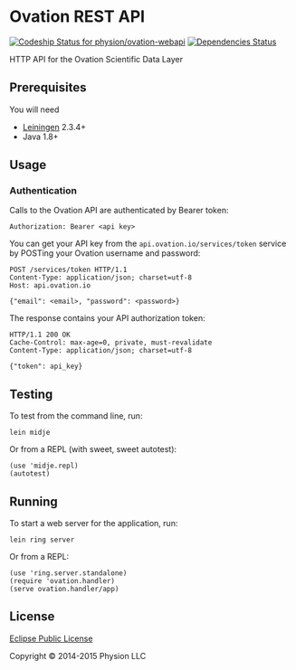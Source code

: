 # Ovation REST API

[ ![Codeship Status for physion/ovation-webapi](https://codeship.com/projects/5f378b10-5e1d-0133-8441-3a8f5e5e1065/status?branch=master)](https://codeship.com/projects/111263) [![Dependencies Status](https://jarkeeper.com/physion/ovation-webapi/status.svg)](https://jarkeeper.com/physion/ovation-webapi)

HTTP API for the Ovation Scientific Data Layer

## Prerequisites

You will need 

* [Leiningen][1] 2.3.4+
* Java 1.8+

[1]: https://github.com/technomancy/leiningen

## Usage

### Authentication
Calls to the Ovation API are authenticated by Bearer token:

 ```
 Authorization: Bearer <api key>
 ```

You can get your API key from the `api.ovation.io/services/token` service by POSTing your Ovation username and password:

```
POST /services/token HTTP/1.1
Content-Type: application/json; charset=utf-8
Host: api.ovation.io

{"email": <email>, "password": <password>}
```

The response contains your API authorization token:
```
HTTP/1.1 200 OK
Cache-Control: max-age=0, private, must-revalidate
Content-Type: application/json; charset=utf-8

{"token": api_key}
```


## Testing

To test from the command line, run:

    lein midje
    
Or from a REPL (with sweet, sweet autotest):

    (use 'midje.repl)
    (autotest)

## Running

To start a web server for the application, run:

    lein ring server

Or from a REPL:

    (use 'ring.server.standalone)
    (require 'ovation.handler)
    (serve ovation.handler/app)

## License

[Eclipse Public License](https://www.eclipse.org/legal/epl-v10.html)

Copyright © 2014-2015 Physion LLC
